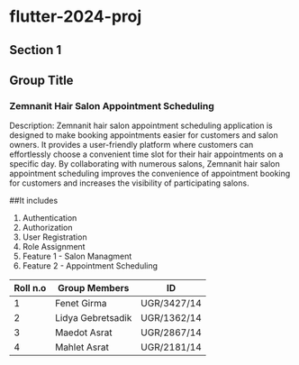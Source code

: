 # flutter-2024-proj
## Section 1
## Group Title

### Zemnanit Hair Salon Appointment Scheduling
Description: 
Zemnanit hair salon appointment scheduling application is designed to make booking appointments easier for customers and salon owners. 
It provides a user-friendly platform where customers can effortlessly choose a convenient time slot for their hair appointments on a specific day. 
By collaborating with numerous salons, Zemnanit hair salon appointment scheduling improves the convenience of appointment booking for
customers and increases the visibility of participating salons.

##It includes
1. Authentication
2. Authorization
3. User Registration
4. Role Assignment
5. Feature 1 - Salon Managment
6. Feature 2 - Appointment Scheduling



|Roll n.o| Group Members | ID | 
|--------|---------------| -----|
|1| Fenet Girma| UGR/3427/14|
|2| Lidya Gebretsadik | UGR/1362/14|
|3| Maedot Asrat | UGR/2867/14|
|4| Mahlet Asrat | UGR/2181/14|
